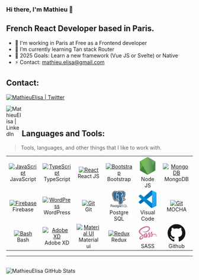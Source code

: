 ### Hi there, I'm Mathieu 👋

## French React Developer based in Paris.

<!-- - 👩🏻‍💻 My portfolio is [here](https://www.mathieuelisa.com/ "My portfolio") -->

- 🔭 I'm working in Paris at Free as a Frontend developer
- 🌱 I’m currently learning Tan stack Router
- 🥅 2025 Goals: Learn a new framework (Vue JS or Svelte) or Native
- ⚡ Contact: [mathieu.elisa@gmail.com](mathieu.elisa@gmail.com "My mail")

## Contact:

[<img style="margin-right: 5px"  alt="MathieuElisa | Twitter" width="43px" src="https://cdn.worldvectorlogo.com/logos/twitter-4.svg" />][twitter]

[<img align="left" alt="MathieuElisa | LinkedIn" width="42px" src="https://cdn.worldvectorlogo.com/logos/linkedin-icon-2.svg" />][linkedin]

<br />
<br />

## Languages and Tools:

> Tools, languages, and other things that I like to work with.

<table align="center">
  <tr>
    <td align="center" width="96">
      <a href="#mathieuelisa-tech">
        <img src="https://upload.wikimedia.org/wikipedia/commons/thumb/9/99/Unofficial_JavaScript_logo_2.svg/1024px-Unofficial_JavaScript_logo_2.svg.png" width="48" height="48" alt="JavaScript" />
      </a>
      <br>JavaScript
    </td>
    <td align="center" width="96">
      <a href="#mathieuelisa-tech">
        <img src="https://upload.wikimedia.org/wikipedia/commons/thumb/4/4c/Typescript_logo_2020.svg/1200px-Typescript_logo_2020.svg.png" width="48" height="48" alt="TypeScript" />
      </a>
      <br>TypeScript
    </td>
    <td align="center" width="96">
      <a href="#mathieuelisa-tech">
        <img src="https://brandlogos.net/wp-content/uploads/2020/09/react-logo.png" width="48" height="48" alt="React" />
      </a>
      <br>React JS
    </td>
    <td align="center" width="96">
      <a href="#mathieuelisa-tech">
        <img src="https://cdn.worldvectorlogo.com/logos/bootstrap-4.svg" width="48" height="48" alt="Bootstrap" />
      </a>
      <br>Bootstrap
    </td>
    <td align="center" width="96">
      <a href="#mathieuelisa-tech">
        <img src="https://raw.githubusercontent.com/github/explore/80688e429a7d4ef2fca1e82350fe8e3517d3494d/topics/nodejs/nodejs.png" width="48" height="48" alt="Node JS" />
      </a>
      <br>Node JS
    </td>
     <td align="center" width="96"> 
      <a href="#mathieuelisa-tech" >
        <img src="https://cdn.worldvectorlogo.com/logos/mongodb-icon-1.svg" width="48" height="48" alt="Mongo DB" />
      </a>
      <br>MongoDB
    </td>
  </tr>
  
  <tr>
    <td align="center" width="96">
      <a href="#mathieuelisa-tech">
        <img src="https://4.bp.blogspot.com/-rtNRVM3aIvI/XJX_U07Z-II/AAAAAAAAJXY/YpdOo490FTgdKOxM4qDG-2-EzcNFAWkKACK4BGAYYCw/s1600/logo%2Bfirebase%2Bicon.png" width="48" height="48" alt="Firebase" />
      </a>
      <br>Firebase
    </td>
    <td align="center"  width="96">
      <a href="#mathieuelisa-tech">
        <img src="https://upload.wikimedia.org/wikipedia/commons/thumb/9/98/WordPress_blue_logo.svg/480px-WordPress_blue_logo.svg.png" width="48" height="48" alt="WordPress" />
      </a>
      <br>WordPress
    </td>
    <td align="center" width="96">
      <a href="#mathieuelisa-tech" >
        <img src="https://upload.wikimedia.org/wikipedia/commons/thumb/3/3f/Git_icon.svg/1200px-Git_icon.svg.png" width="48" height="48" alt="Git" />
      </a>
      <br>Git
    </td>
      <td align="center" width="96">
      <a href="#mathieuelisa-tech" >
        <img src="https://raw.githubusercontent.com/devicons/devicon/master/icons/postgresql/postgresql-original-wordmark.svg" width="48" height="48" alt="Git" />
      </a>
      <br>Postgre SQL
    </td>
      <td align="center" width="96">
      <a href="#mathieuelisa-tech" >
        <img src="https://raw.githubusercontent.com/github/explore/80688e429a7d4ef2fca1e82350fe8e3517d3494d/topics/visual-studio-code/visual-studio-code.png" width="48" height="48" alt="Git" />
      </a>
      <br>Visual Code
    </td>
     <td align="center" width="96">
      <a href="#mathieuelisa-tech" >
        <img src="https://cdn.worldvectorlogo.com/logos/mocha-1.svg" width="48" height="48" alt="Git" />
      </a>
      <br>MOCHA
    </td>
  </tr>
   <tr>
    <td align="center" width="96">
      <a href="#mathieuelisa-tech">
        <img src="https://bashlogo.com/img/symbol/png/full_colored_dark.png" width="48" height="48" alt="Bash" />
      </a>
      <br>Bash
    </td>
    <td align="center" width="96">
      <a href="#mathieuelisa-tech">
        <img src="https://cdn.worldvectorlogo.com/logos/adobe-xd-2.svg" width="45" height="45" alt="Adobe XD" />
      </a>
      <br>Adobe XD
    </td>
    <td align="center" width="96">
      <a href="#mathieuelisa-tech">
        <img src="https://media.zeemly.com/zeemly/product/material-ui.png" width="48" height="48" alt="Material UI" />
      </a>
      <br>Material ui
    </td>
     <td align="center" width="96"> 
      <a href="#mathieuelisa-tech" >
        <img src="https://cdn.worldvectorlogo.com/logos/redux.svg" width="48" height="48" alt="Redux" />
      </a>
      <br>Redux
    </td>
    <td align="center" width="96"> 
      <a href="#mathieuelisa-tech" >
        <img src="https://raw.githubusercontent.com/github/explore/80688e429a7d4ef2fca1e82350fe8e3517d3494d/topics/sass/sass.png" width="48" height="48" alt="Google Cloud" />
      </a>
      <br>SASS
    </td>
    <td align="center" width="96"> 
      <a href="#mathieuelisa-tech" >
        <img src="https://raw.githubusercontent.com/github/explore/78df643247d429f6cc873026c0622819ad797942/topics/github/github.png" width="48" height="48" alt="Google Cloud" />
      </a>
      <br>Github
    </td>
  </tr>
</table>

---

</br>
 <a href="#suhailkakar-title">
  <img align="left" alt="MathieuElisa GitHub Stats" src="https://github-readme-stats.vercel.app/api?username=mathieuelisa&count_private=true&show_icons=true&theme=react&include_all_commits=true&hide=contribs,prs" />
  </a>

[twitter]: https://twitter.com/matt_elisah
[linkedin]: https://linkedin.com/in/mathieu-elisa-1b47616a
